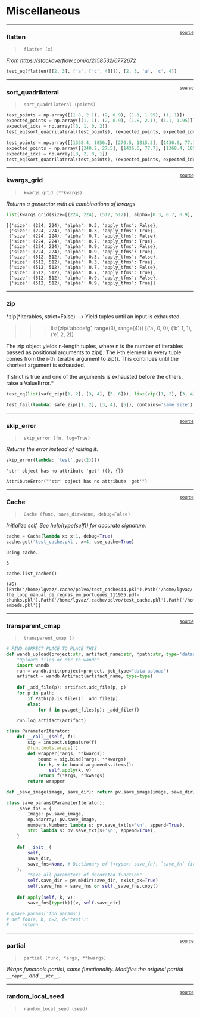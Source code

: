 # Miscellaneous


<!-- WARNING: THIS FILE WAS AUTOGENERATED! DO NOT EDIT! -->

------------------------------------------------------------------------

<a
href="https://github.com/lgvaz/polvo/blob/master/polvo/utils/misc.py#L18"
target="_blank" style="float:right; font-size:smaller">source</a>

### flatten

>      flatten (x)

*From https://stackoverflow.com/a/2158532/6772672*

``` python
test_eq(flatten([[2, 3], ['a', ['c', 4]]]), [2, 3, 'a', 'c', 4])
```

------------------------------------------------------------------------

<a
href="https://github.com/lgvaz/polvo/blob/master/polvo/utils/misc.py#L25"
target="_blank" style="float:right; font-size:smaller">source</a>

### sort_quadrilateral

>      sort_quadrilateral (points)

``` python
test_points = np.array([(1.8, 2.1), (2, 0.9), (1.1, 1.95), (1, 1)])
expected_points = np.array([(1, 1), (2, 0.9), (1.8, 2.1), (1.1, 1.95)])
expected_idxs = np.array([3, 1, 0, 2])
test_eq(sort_quadrilateral(test_points), (expected_points, expected_idxs))
```

``` python
test_points = np.array([[1368.4, 1856.], [270.5, 1815.3], [1436.6, 77.7], [340.2, 27.5]])
expected_points = np.array([[340.2, 27.5], [1436.6, 77.7], [1368.4, 1856.], [270.5, 1815.3]])
expected_idxs = np.array([3, 2, 0, 1])
test_eq(sort_quadrilateral(test_points), (expected_points, expected_idxs))
```

------------------------------------------------------------------------

<a
href="https://github.com/lgvaz/polvo/blob/master/polvo/utils/misc.py#L36"
target="_blank" style="float:right; font-size:smaller">source</a>

### kwargs_grid

>      kwargs_grid (**kwargs)

*Returns a generator with all combinations of kwargs*

``` python
list(kwargs_grid(size=[(224, 224), (512, 512)], alpha=[0.3, 0.7, 0.9], apply_tfms=[False, True]))
```

    [{'size': (224, 224), 'alpha': 0.3, 'apply_tfms': False},
     {'size': (224, 224), 'alpha': 0.3, 'apply_tfms': True},
     {'size': (224, 224), 'alpha': 0.7, 'apply_tfms': False},
     {'size': (224, 224), 'alpha': 0.7, 'apply_tfms': True},
     {'size': (224, 224), 'alpha': 0.9, 'apply_tfms': False},
     {'size': (224, 224), 'alpha': 0.9, 'apply_tfms': True},
     {'size': (512, 512), 'alpha': 0.3, 'apply_tfms': False},
     {'size': (512, 512), 'alpha': 0.3, 'apply_tfms': True},
     {'size': (512, 512), 'alpha': 0.7, 'apply_tfms': False},
     {'size': (512, 512), 'alpha': 0.7, 'apply_tfms': True},
     {'size': (512, 512), 'alpha': 0.9, 'apply_tfms': False},
     {'size': (512, 512), 'alpha': 0.9, 'apply_tfms': True}]

------------------------------------------------------------------------

### zip

*zip(*iterables, strict=False) –\> Yield tuples until an input is
exhausted.

> > > list(zip(‘abcdefg’, range(3), range(4))) \[(‘a’, 0, 0), (‘b’, 1,
> > > 1), (‘c’, 2, 2)\]

The zip object yields n-length tuples, where n is the number of
iterables passed as positional arguments to zip(). The i-th element in
every tuple comes from the i-th iterable argument to zip(). This
continues until the shortest argument is exhausted.

If strict is true and one of the arguments is exhausted before the
others, raise a ValueError.\*

``` python
test_eq(list(safe_zip([1, 2], [3, 4], [5, 6])), list(zip([1, 2], [3, 4], [5, 6])))
```

``` python
test_fail(lambda: safe_zip([1, 2], [3, 4], [5]), contains='same size')
```

------------------------------------------------------------------------

<a
href="https://github.com/lgvaz/polvo/blob/master/polvo/utils/misc.py#L48"
target="_blank" style="float:right; font-size:smaller">source</a>

### skip_error

>      skip_error (fn, log=True)

*Returns the error instead of raising it.*

``` python
skip_error(lambda: 'test'.get(2))()
```

    'str' object has no attribute 'get' ((), {})

    AttributeError("'str' object has no attribute 'get'")

------------------------------------------------------------------------

<a
href="https://github.com/lgvaz/polvo/blob/master/polvo/utils/misc.py#L60"
target="_blank" style="float:right; font-size:smaller">source</a>

### Cache

>      Cache (func, save_dir=None, debug=False)

*Initialize self. See help(type(self)) for accurate signature.*

``` python
cache = Cache(lambda x: x+1, debug=True)
cache.get('test_cache.pkl', x=4, use_cache=True)
```

    Using cache.

    5

``` python
cache.list_cached()
```

    (#6) [Path('/home/lgvaz/.cache/polvo/test_cache444.pkl'),Path('/home/lgvaz/.cache/polvo/OpenAIEncoder-the_loop_manual_de_regras_em_portugues_211955.pdf-chunks.pkl'),Path('/home/lgvaz/.cache/polvo/test_cache.pkl'),Path('/home/lgvaz/.cache/polvo/test_cache2.pkl'),Path('/home/lgvaz/.cache/polvo/test_cache'),Path('/home/lgvaz/.cache/polvo/OpenAIEncoder/the_loop_manual_de_regras_em_portugues_211955.pdf-embeds.pkl')]

------------------------------------------------------------------------

<a
href="https://github.com/lgvaz/polvo/blob/master/polvo/utils/misc.py#L86"
target="_blank" style="float:right; font-size:smaller">source</a>

### transparent_cmap

>      transparent_cmap ()

``` python
# FIND CORRECT PLACE TO PLACE THIS
def wandb_upload(project:str, artifact_name:str, *path:str, type='dataset'):
    "Uploads files or dir to wandb"
    import wandb
    run = wandb.init(project=project, job_type="data-upload")
    artifact = wandb.Artifact(artifact_name, type=type)
    
    def _add_file(p): artifact.add_file(p, p)
    for p in path:
        if Path(p).is_file(): _add_file(p)
        else:
            for f in pv.get_files(p): _add_file(f)

    run.log_artifact(artifact)
```

``` python
class ParameterIterator:
    def __call__(self, f):
        sig = inspect.signature(f)
        @functools.wraps(f)
        def wrapper(*args, **kwargs):
            bound = sig.bind(*args, **kwargs)
            for k, v in bound.arguments.items():
                self.apply(k, v)
            return f(*args, **kwargs)
        return wrapper
```

``` python
def _save_image(image, save_dir): return pv.save_image(image, save_dir)

class save_params(ParameterIterator):
    _save_fns = {
        Image: pv.save_image,
        np.ndarray: pv.save_image,
        numbers.Number: lambda s: pv.save_txt(s+'\n', append=True),
        str: lambda s: pv.save_txt(s+'\n', append=True),
    }
    
    def __init__(
        self,
        save_dir,
        save_fns=None, # Dictionary of {<type>: save_fn}. `save_fn` first parameter should be the object, and second the path.
    ):
        "Save all parameters of decorated function"
        self.save_dir = pv.mkdir(save_dir, exist_ok=True)
        self.save_fns = save_fns or self._save_fns.copy()
        
    def apply(self, k, v):
        save_fns[type(k)](v, self.save_dir)
```

``` python
# @save_params('foo_params')
# def foo(a, b, c=2, d='test'):
#     return
```

------------------------------------------------------------------------

<a
href="https://github.com/lgvaz/polvo/blob/master/polvo/utils/misc.py#L92"
target="_blank" style="float:right; font-size:smaller">source</a>

### partial

>      partial (func, *args, **kwargs)

*Wraps functools.partial, same functionality. Modifies the original
partial `__repr__` and `__str__`.*

------------------------------------------------------------------------

<a
href="https://github.com/lgvaz/polvo/blob/master/polvo/utils/misc.py#L111"
target="_blank" style="float:right; font-size:smaller">source</a>

### random_local_seed

>      random_local_seed (seed)
